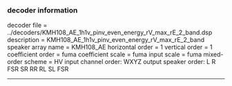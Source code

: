 
### decoder information 
decoder file = ../decoders/KMH108_AE_1h1v_pinv_even_energy_rV_max_rE_2_band.dsp
description = KMH108_AE_1h1v_pinv_even_energy_rV_max_rE_2_band
speaker array name = KMH108_AE
horizontal order   = 1
vertical order     = 1
coefficient order  = fuma
coefficient scale  = fuma
input scale        = fuma
mixed-order scheme = HV
input channel order: WXYZ
output speaker order: L R FSR SR RR RL SL FSR 

---

